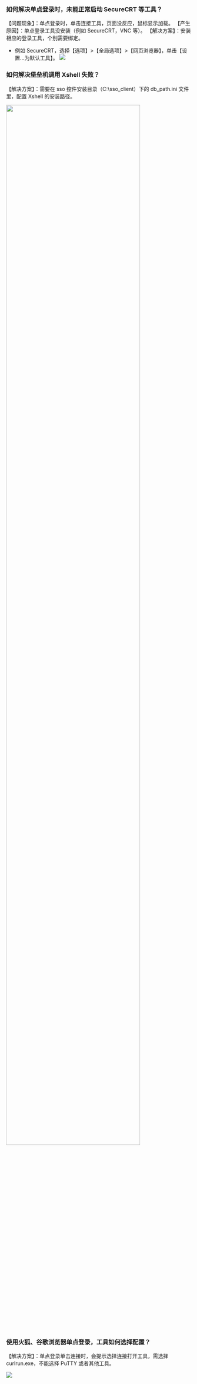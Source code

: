 ### 如何解决单点登录时，未能正常启动 SecureCRT 等工具？
【问题现象】：单点登录时，单击连接工具，页面没反应，鼠标显示加载。
【产生原因】：单点登录工具没安装（例如 SecureCRT，VNC 等）。
【解决方案】：安装相应的登录工具，个别需要绑定。
- 例如 SecureCRT，选择【选项】>【全局选项】>【网页浏览器】，单击【设置...为默认工具】。
![](https://main.qcloudimg.com/raw/31a3f42e8b9dedbf8ae16a9e52a8902f.png)




### 如何解决堡垒机调用 Xshell 失败？ 
【解决方案】：需要在 sso 控件安装目录（C:\sso_client）下的 db_path.ini 文件里，配置 Xshell 的安装路径。

<img src="https://main.qcloudimg.com/raw/f74137b7472359125cde5d4dbd87f96c.jpg" width="85%">


### 使用火狐、谷歌浏览器单点登录，工具如何选择配置？
【解决方案】：单点登录单击连接时，会提示选择连接打开工具，需选择 curlrun.exe，不能选择 PuTTY 或者其他工具。


![](https://main.qcloudimg.com/raw/c477e96d88e59876c4f82e3a29517bf6.png)
